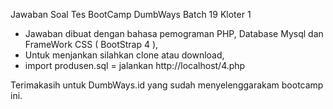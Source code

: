 Jawaban Soal Tes BootCamp DumbWays Batch 19 Kloter 1

- Jawaban dibuat dengan bahasa pemograman PHP, Database Mysql dan FrameWork CSS ( BootStrap 4 ),
- Untuk menjankan silahkan clone atau download,
- import produsen.sql
  = jalankan http://localhost/4.php

Terimakasih untuk DumbWays.id yang sudah menyelenggarakam bootcamp ini.
